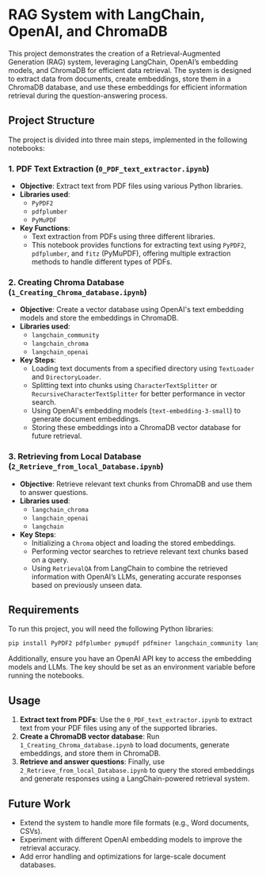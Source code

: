 # RAG System with LangChain, OpenAI, and ChromaDB

This project demonstrates the creation of a Retrieval-Augmented Generation (RAG) system, leveraging LangChain, OpenAI’s embedding models, and ChromaDB for efficient data retrieval. The system is designed to extract data from documents, create embeddings, store them in a ChromaDB database, and use these embeddings for efficient information retrieval during the question-answering process.

## Project Structure

The project is divided into three main steps, implemented in the following notebooks:

### 1. **PDF Text Extraction** (`0_PDF_text_extractor.ipynb`)
   - **Objective**: Extract text from PDF files using various Python libraries.
   - **Libraries used**:
     - `PyPDF2`
     - `pdfplumber`
     - `PyMuPDF`
   - **Key Functions**:
     - Text extraction from PDFs using three different libraries.
     - This notebook provides functions for extracting text using `PyPDF2`, `pdfplumber`, and `fitz` (PyMuPDF), offering multiple extraction methods to handle different types of PDFs.
   
### 2. **Creating Chroma Database** (`1_Creating_Chroma_database.ipynb`)
   - **Objective**: Create a vector database using OpenAI's text embedding models and store the embeddings in ChromaDB.
   - **Libraries used**:
     - `langchain_community`
     - `langchain_chroma`
     - `langchain_openai`
   - **Key Steps**:
     - Loading text documents from a specified directory using `TextLoader` and `DirectoryLoader`.
     - Splitting text into chunks using `CharacterTextSplitter` or `RecursiveCharacterTextSplitter` for better performance in vector search.
     - Using OpenAI's embedding models (`text-embedding-3-small`) to generate document embeddings.
     - Storing these embeddings into a ChromaDB vector database for future retrieval.

### 3. **Retrieving from Local Database** (`2_Retrieve_from_local_Database.ipynb`)
   - **Objective**: Retrieve relevant text chunks from ChromaDB and use them to answer questions.
   - **Libraries used**:
     - `langchain_chroma`
     - `langchain_openai`
     - `langchain`
   - **Key Steps**:
     - Initializing a `Chroma` object and loading the stored embeddings.
     - Performing vector searches to retrieve relevant text chunks based on a query.
     - Using `RetrievalQA` from LangChain to combine the retrieved information with OpenAI’s LLMs, generating accurate responses based on previously unseen data.

## Requirements

To run this project, you will need the following Python libraries:

```bash
pip install PyPDF2 pdfplumber pymupdf pdfminer langchain_community langchain_chroma langchain_openai langchain
```

Additionally, ensure you have an OpenAI API key to access the embedding models and LLMs. The key should be set as an environment variable before running the notebooks.

## Usage

1. **Extract text from PDFs**: Use the `0_PDF_text_extractor.ipynb` to extract text from your PDF files using any of the supported libraries.
2. **Create a ChromaDB vector database**: Run `1_Creating_Chroma_database.ipynb` to load documents, generate embeddings, and store them in ChromaDB.
3. **Retrieve and answer questions**: Finally, use `2_Retrieve_from_local_Database.ipynb` to query the stored embeddings and generate responses using a LangChain-powered retrieval system.

## Future Work

- Extend the system to handle more file formats (e.g., Word documents, CSVs).
- Experiment with different OpenAI embedding models to improve the retrieval accuracy.
- Add error handling and optimizations for large-scale document databases.
